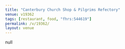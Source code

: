 ```yaml
---
title: "Canterbury Church Shop & Pilgrims Refectory"
venue: v19362
tags: [restaurant, food, "fhrs:544619"]
permalink: /v/19362/
layout: venue
---
```

null